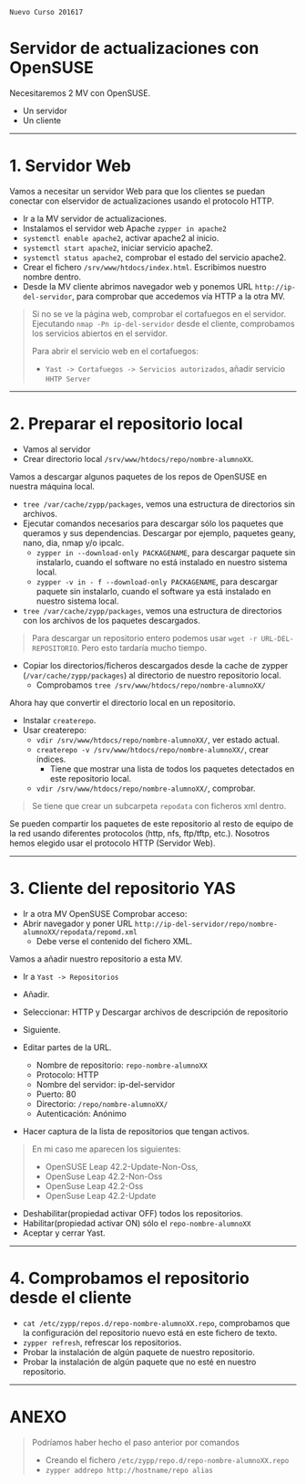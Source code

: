 
```
Nuevo Curso 201617
```

# Servidor de actualizaciones con OpenSUSE

Necesitaremos 2 MV con OpenSUSE.
* Un servidor
* Un cliente

---

# 1. Servidor Web

Vamos a necesitar un servidor Web para que los clientes se puedan conectar
con elservidor de actualizaciones usando el protocolo HTTP.

* Ir a la MV servidor de actualizaciones.
* Instalamos el servidor web Apache `zypper in apache2`
* `systemctl enable apache2`, activar apache2 al inicio.
* `systemctl start apache2`, iniciar servicio apache2.
* `systemctl status apache2`, comprobar el estado del servicio apache2.
* Crear el fichero `/srv/www/htdocs/index.html`. Escribimos nuestro nombre dentro.
* Desde la MV cliente abrimos navegador web y ponemos URL `http://ip-del-servidor`,
para comprobar que accedemos vía HTTP a la otra MV.

> Si no se ve la página web, comprobar el cortafuegos en el servidor.
> Ejecutando `nmap -Pn ip-del-servidor` desde el cliente, comprobamos los servicios
abiertos en el servidor.
>
> Para abrir el servicio web en el cortafuegos:
> * `Yast -> Cortafuegos -> Servicios autorizados`, añadir servicio `HHTP Server`

---

# 2. Preparar el repositorio local

* Vamos al servidor
* Crear directorio local `/srv/www/htdocs/repo/nombre-alumnoXX`.

Vamos a descargar algunos paquetes de los repos de OpenSUSE en nuestra máquina local.
* `tree /var/cache/zypp/packages`, vemos una estructura de directorios sin archivos.
* Ejecutar comandos necesarios para descargar sólo los paquetes que queramos y sus dependencias.
Descargar por ejemplo, paquetes geany, nano, dia, nmap y/o ipcalc.
    * `zypper in --download-only PACKAGENAME`, para descargar paquete sin instalarlo,
    cuando el software no está instalado en nuestro sistema local.
    * `zypper -v in - f --download-only PACKAGENAME`, para descargar paquete sin
    instalarlo, cuando el software ya está instalado en nuestro sistema local.
* `tree /var/cache/zypp/packages`, vemos una estructura de directorios con los
archivos de los paquetes descargados.

> Para descargar un repositorio entero podemos usar `wget -r URL-DEL-REPOSITORIO`.
> Pero esto tardaría mucho tiempo.

* Copiar los directorios/ficheros descargados desde la cache de zypper (`/var/cache/zypp/packages`)
al directorio de nuestro repositorio local.
    * Comprobamos `tree /srv/www/htdocs/repo/nombre-alumnoXX/`

Ahora hay que convertir el directorio local en un repositorio.
* Instalar `createrepo`.
* Usar createrepo:
    * `vdir /srv/www/htdocs/repo/nombre-alumnoXX/`, ver estado actual.
    * `createrepo -v /srv/www/htdocs/repo/nombre-alumnoXX/`, crear índices.
        * Tiene que mostrar una lista de todos los paquetes detectados en este repositorio local.
    * `vdir /srv/www/htdocs/repo/nombre-alumnoXX/`, comprobar.

> Se tiene que crear un subcarpeta `repodata` con ficheros xml dentro.

Se pueden compartir los paquetes de este repositorio al resto de equipo de la red
usando diferentes protocolos (http, nfs, ftp/tftp, etc.). Nosotros hemos elegido usar
el protocolo HTTP (Servidor Web).

---

# 3. Cliente del repositorio YAS

* Ir a otra MV OpenSUSE
Comprobar acceso:
* Abrir navegador y poner URL `http://ip-del-servidor/repo/nombre-alumnoXX/repodata/repomd.xml`
    * Debe verse el contenido del fichero XML.

Vamos a añadir nuestro repositorio a esta MV.
* Ir a `Yast -> Repositorios`
* Añadir.
* Seleccionar: HTTP y Descargar archivos de descripción de repositorio
* Siguiente.
* Editar partes de la URL.
    * Nombre de repositorio: `repo-nombre-alumnoXX`
    * Protocolo: HTTP
    * Nombre del servidor: ip-del-servidor
    * Puerto: 80
    * Directorio: `/repo/nombre-alumnoXX/`
    * Autenticación: Anónimo

* Hacer captura de la lista de repositorios que tengan activos.

> En mi caso me aparecen los siguientes:
>
> * OpenSUSE Leap 42.2-Update-Non-Oss,
> * OpenSuse Leap 42.2-Non-Oss
> * OpenSuse Leap 42.2-Oss
> * OpenSuse Leap 42.2-Update

* Deshabilitar(propiedad activar OFF) todos los repositorios.
* Habilitar(propiedad activar ON) sólo el `repo-nombre-alumnoXX`
* Aceptar y cerrar Yast.

---

# 4. Comprobamos el repositorio desde el cliente

* `cat /etc/zypp/repos.d/repo-nombre-alumnoXX.repo`, comprobamos que la configuración
del repositorio nuevo está en este fichero de texto.
* `zypper refresh`, refrescar los repositorios.
* Probar la instalación de algún paquete de nuestro repositorio.
* Probar la instalación de algún paquete que no esté en nuestro repositorio.

---

# ANEXO

> Podríamos haber hecho el paso anterior por comandos
> * Creando el fichero `/etc/zypp/repo.d/repo-nombre-alumnoXX.repo`
> * `zypper addrepo http://hostname/repo alias`
